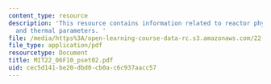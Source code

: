 ```yaml
---
content_type: resource
description: 'This resource contains information related to reactor physics review
  and thermal parameters. '
file: /media/https%3A/open-learning-course-data-rc.s3.amazonaws.com/22-06-engineering-of-nuclear-systems-fall-2010/cec5d141be20dbd0cb0ac6c937aacc57_MIT22_06F10_pset02.pdf
file_type: application/pdf
resourcetype: Document
title: MIT22_06F10_pset02.pdf
uid: cec5d141-be20-dbd0-cb0a-c6c937aacc57
---
```

